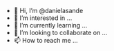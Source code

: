 - 👋 Hi, I’m @danielasande
- 👀 I’m interested in ...
- 🌱 I’m currently learning ...
- 💞️ I’m looking to collaborate on ...
- 📫 How to reach me ...

<!---
danielasande/danielasande is a ✨ special ✨ repository because its `README.md` (this file) appears on your GitHub profile.
You can click the Preview link to take a look at your changes.
--->
